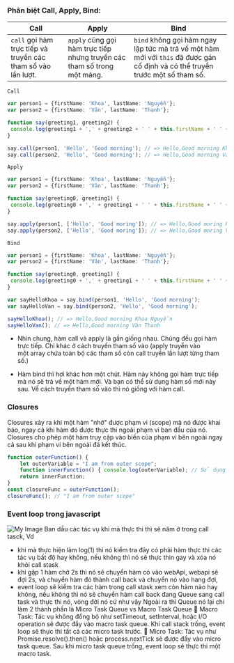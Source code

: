 ### Phân biệt Call, Apply, Bind:

| Call | Apply | Bind |
|------|-------|------|
| `call` gọi hàm trực tiếp và truyền các tham số vào lần lượt. | `apply` cũng gọi hàm trực tiếp nhưng truyền các tham số trong một mảng. | `bind` không gọi hàm ngay lập tức mà trả về một hàm mới với `this` đã được gán cố định và có thể truyền trước một số tham số. | 

`Call`
```typescript  
var person1 = {firstName: 'Khoa', lastName: 'Nguyễn'};
var person2 = {firstName: 'Vân', lastName: 'Thanh'};

function say(greeting1, greeting2) {
 console.log(greeting1 + ',' + greeting2 + ' ' + this.firstName + ' ' + this.lastName);
}

say.call(person1, 'Hello', 'Good morning'); // => Hello,Good morning Khoa Nguyen
say.call(person2, 'Hello', 'Good morning'); // => Hello,Good morning Vân Thanh
``` 

`Apply`

```typescript  
var person1 = {firstName: 'Khoa', lastName: 'Nguyễn'};
var person2 = {firstName: 'Vân', lastName: 'Thanh'};

function say(greeting0, greeting1) {
 console.log(greeting0 + ',' + greeting1 + ' ' + this.firstName + ' ' + this.lastName);
}

say.apply(person1, ['Hello', 'Good moring']); // => Hello,Good moring Khoa Nguyễn
say.apply(person2, ['Hello', 'Good moring']); // => Hello,Good moring Vân Thanh
``` 

`Bind`
```typescript  
var person1 = {firstName: 'Khoa', lastName: 'Nguyễn'};
var person2 = {firstName: 'Vân', lastName: 'Thanh'};

function say(greeting0, greeting1) {
 console.log(greeting0 + ',' + greeting1 + ' ' + this.firstName + ' ' + this.lastName);
}

var sayHelloKhoa = say.bind(person1, 'Hello', 'Good morning');
var sayHelloVan = say.bind(person2, 'Hello', 'Good morning');

sayHelloKhoa(); // => Hello,Good morning Khoa Nguyễn
sayHelloVan(); // => Hello,Good morning Vân Thanh
``` 

- Nhìn chung, hàm call và apply là gần giống nhau. Chúng đều gọi hàm trực tiếp. Chỉ khác ở cách truyền tham số vào (apply truyền vào một array chứa toàn bộ các tham số còn call truyền lần lượt từng tham số.)

- Hàm bind thì hơi khác hơn một chút. Hàm này không gọi hàm trực tiếp mà nó sẽ trả về một hàm mới. Và bạn có thể sử dụng hàm số mới này sau. Về cách truyền tham số vào thì nó giống với hàm call.

### Closures 
 Closures xảy ra khi một hàm "nhớ" được phạm vi (scope) mà nó được khai báo, ngay cả khi hàm đó được thực thi ngoài phạm vi ban đầu của nó.
Closures cho phép một hàm truy cập vào biến của phạm vi bên ngoài ngay cả sau khi phạm vi bên ngoài đã kết thúc.

```typescript
function outerFunction() {
    let outerVariable = "I am from outer scope";
    function innerFunction() { console.log(outerVariable); // Sử dụng biến từ phạm vi bên ngoài }
    return innerFunction;
}
const closureFunc = outerFunction();
closureFunc(); // "I am from outer scope"
```

### Event loop trong javascript
![My Image](https://www.loginradius.com/blog/static/68b5a28f6bdca97b73593056ae425a8d/e5715/event_loop_illustration.png)
Ban dầu các tác vụ khi mà thực thi thì sẽ năm ở trong call tasck, 
Vd
- khi mà thực hiện làm log(1) thì nó kiểm tra đây có phải hàm thực thi các tác vụ bất độ hay không, nếu không thì nó sẽ thực thin gay và xóa nó khỏi call stask
- khi gặp 1 hàm chờ 2s thì nó sẽ chuyển hàm có vào webApi, webapi sẽ đợi 2s, và chuyển hàm đó thành call back và chuyển nó vào hang đợi, 
- event loop sẽ kiểm tra các hàm trong call stask xem còn hàm nào hay không, nếu không thì nó sẽ chuyển hàm call back đang Queue sang call task và thực thi nó, vòng đời nó cứ như vậy
Ngoài ra thì Queue nó lại chi làm 2 thành phần là Micro Task Queue vs Macro Task Queue
  Macro Task: Tác vụ không đồng bộ như setTimeout, setInterval, hoặc I/O operation sẽ được đẩy vào macro task queue. Khi call stack trống, event loop sẽ thực thi tất cả các micro task trước.
  Micro Task: Tác vụ như Promise.resolve().then() hoặc process.nextTick sẽ được đẩy vào micro task queue.
Sau khi micro task queue trống, event loop sẽ thực thi một macro task.
